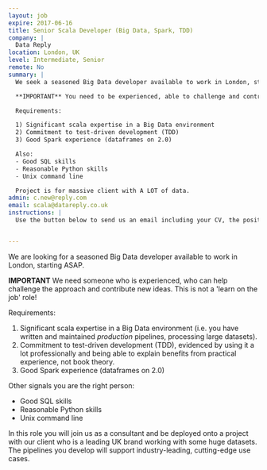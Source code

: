 ```yaml
---
layout: job
expire: 2017-06-16
title: Senior Scala Developer (Big Data, Spark, TDD)
company: |
  Data Reply
location: London, UK
level: Intermediate, Senior
remote: No
summary: |
  We seek a seasoned Big Data developer available to work in London, starting ASAP.

  **IMPORTANT** You need to be experienced, able to challenge and contribute new ideas.   This is not a 'learn on the job' role!

  Requirements:

  1) Significant scala expertise in a Big Data environment
  2) Commitment to test-driven development (TDD)
  3) Good Spark experience (dataframes on 2.0)

  Also:
  - Good SQL skills
  - Reasonable Python skills
  - Unix command line

  Project is for massive client with A LOT of data.
admin: c.new@reply.com
email: scala@datareply.co.uk
instructions: |
  Use the button below to send us an email including your CV, the position you're applying for, and anything else you might want to say.


---
```


<!-- break -->

We are looking for a seasoned Big Data developer available to work in London, starting ASAP.

**IMPORTANT** We need someone who is experienced, who can help challenge the approach and contribute new ideas. This is not a 'learn on the job' role!

Requirements:

1) Significant scala expertise in a Big Data environment (i.e. you have written and maintained *production* pipelines, processing large datasets).
2) Commitment to test-driven development (TDD), evidenced by using it a lot professionally and being able to explain benefits from practical experience, not book theory.
3) Good Spark experience (dataframes on 2.0)

Other signals you are the right person:
- Good SQL skills
- Reasonable Python skills
- Unix command line

In this role you will join us as a consultant and be deployed onto a project with our client who is a leading UK brand working with some huge datasets. The pipelines you develop will support industry-leading, cutting-edge use cases.
